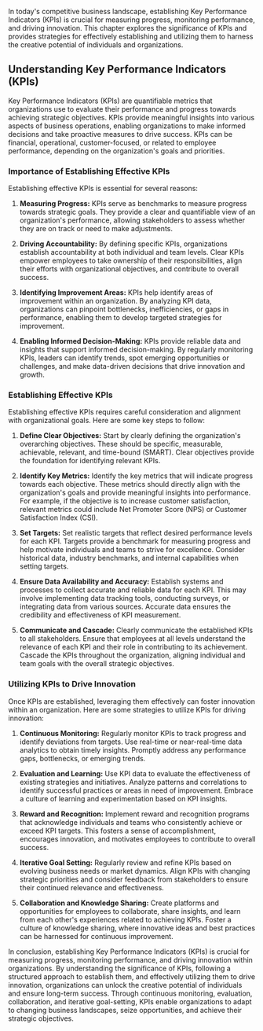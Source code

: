 
In today's competitive business landscape, establishing Key Performance Indicators (KPIs) is crucial for measuring progress, monitoring performance, and driving innovation. This chapter explores the significance of KPIs and provides strategies for effectively establishing and utilizing them to harness the creative potential of individuals and organizations.

Understanding Key Performance Indicators (KPIs)
-----------------------------------------------

Key Performance Indicators (KPIs) are quantifiable metrics that organizations use to evaluate their performance and progress towards achieving strategic objectives. KPIs provide meaningful insights into various aspects of business operations, enabling organizations to make informed decisions and take proactive measures to drive success. KPIs can be financial, operational, customer-focused, or related to employee performance, depending on the organization's goals and priorities.

### Importance of Establishing Effective KPIs

Establishing effective KPIs is essential for several reasons:

1. **Measuring Progress:** KPIs serve as benchmarks to measure progress towards strategic goals. They provide a clear and quantifiable view of an organization's performance, allowing stakeholders to assess whether they are on track or need to make adjustments.

2. **Driving Accountability:** By defining specific KPIs, organizations establish accountability at both individual and team levels. Clear KPIs empower employees to take ownership of their responsibilities, align their efforts with organizational objectives, and contribute to overall success.

3. **Identifying Improvement Areas:** KPIs help identify areas of improvement within an organization. By analyzing KPI data, organizations can pinpoint bottlenecks, inefficiencies, or gaps in performance, enabling them to develop targeted strategies for improvement.

4. **Enabling Informed Decision-Making:** KPIs provide reliable data and insights that support informed decision-making. By regularly monitoring KPIs, leaders can identify trends, spot emerging opportunities or challenges, and make data-driven decisions that drive innovation and growth.

### Establishing Effective KPIs

Establishing effective KPIs requires careful consideration and alignment with organizational goals. Here are some key steps to follow:

1. **Define Clear Objectives:** Start by clearly defining the organization's overarching objectives. These should be specific, measurable, achievable, relevant, and time-bound (SMART). Clear objectives provide the foundation for identifying relevant KPIs.

2. **Identify Key Metrics:** Identify the key metrics that will indicate progress towards each objective. These metrics should directly align with the organization's goals and provide meaningful insights into performance. For example, if the objective is to increase customer satisfaction, relevant metrics could include Net Promoter Score (NPS) or Customer Satisfaction Index (CSI).

3. **Set Targets:** Set realistic targets that reflect desired performance levels for each KPI. Targets provide a benchmark for measuring progress and help motivate individuals and teams to strive for excellence. Consider historical data, industry benchmarks, and internal capabilities when setting targets.

4. **Ensure Data Availability and Accuracy:** Establish systems and processes to collect accurate and reliable data for each KPI. This may involve implementing data tracking tools, conducting surveys, or integrating data from various sources. Accurate data ensures the credibility and effectiveness of KPI measurement.

5. **Communicate and Cascade:** Clearly communicate the established KPIs to all stakeholders. Ensure that employees at all levels understand the relevance of each KPI and their role in contributing to its achievement. Cascade the KPIs throughout the organization, aligning individual and team goals with the overall strategic objectives.

### Utilizing KPIs to Drive Innovation

Once KPIs are established, leveraging them effectively can foster innovation within an organization. Here are some strategies to utilize KPIs for driving innovation:

1. **Continuous Monitoring:** Regularly monitor KPIs to track progress and identify deviations from targets. Use real-time or near-real-time data analytics to obtain timely insights. Promptly address any performance gaps, bottlenecks, or emerging trends.

2. **Evaluation and Learning:** Use KPI data to evaluate the effectiveness of existing strategies and initiatives. Analyze patterns and correlations to identify successful practices or areas in need of improvement. Embrace a culture of learning and experimentation based on KPI insights.

3. **Reward and Recognition:** Implement reward and recognition programs that acknowledge individuals and teams who consistently achieve or exceed KPI targets. This fosters a sense of accomplishment, encourages innovation, and motivates employees to contribute to overall success.

4. **Iterative Goal Setting:** Regularly review and refine KPIs based on evolving business needs or market dynamics. Align KPIs with changing strategic priorities and consider feedback from stakeholders to ensure their continued relevance and effectiveness.

5. **Collaboration and Knowledge Sharing:** Create platforms and opportunities for employees to collaborate, share insights, and learn from each other's experiences related to achieving KPIs. Foster a culture of knowledge sharing, where innovative ideas and best practices can be harnessed for continuous improvement.

In conclusion, establishing Key Performance Indicators (KPIs) is crucial for measuring progress, monitoring performance, and driving innovation within organizations. By understanding the significance of KPIs, following a structured approach to establish them, and effectively utilizing them to drive innovation, organizations can unlock the creative potential of individuals and ensure long-term success. Through continuous monitoring, evaluation, collaboration, and iterative goal-setting, KPIs enable organizations to adapt to changing business landscapes, seize opportunities, and achieve their strategic objectives.
